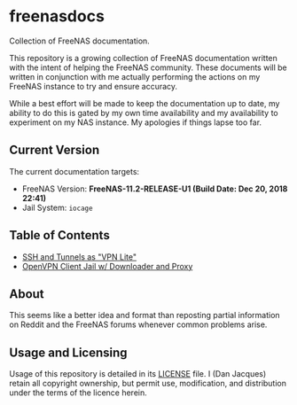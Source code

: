 # freenasdocs
Collection of FreeNAS documentation.

This repository is a growing collection of FreeNAS documentation written with
the intent of helping the FreeNAS community. These documents will be written in conjunction with me actually performing the actions on my FreeNAS instance to try and ensure accuracy. 

While a best effort will be made to keep the documentation up to date, my ability to do this is gated by my own time availability and my availability to experiment on my NAS instance. My apologies if things lapse too far.

## Current Version

The current documentation targets:
* FreeNAS Version: **FreeNAS-11.2-RELEASE-U1 (Build Date: Dec 20, 2018 22:41)**
* Jail System: `iocage`

## Table of Contents

* [SSH and Tunnels as "VPN Lite"](/guides/ssh-tunnels.md)
* [OpenVPN Client Jail w/ Downloader and Proxy](/guides/vpn-client-jail.md)

## About
This seems like a better idea and format than reposting partial information on Reddit and the FreeNAS forums whenever common problems arise.

## Usage and Licensing
Usage of this repository is detailed in its [LICENSE](/LICENCE) file. I (Dan Jacques) retain all copyright ownership, but permit use, modification, and distribution under the terms of the licence herein.
